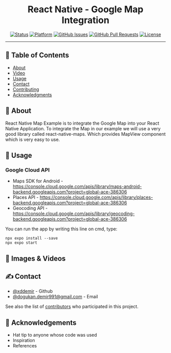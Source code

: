 <h1 align="center">React Native - Google Map Integration</h3>

<div align="center">

[![Status](https://img.shields.io/badge/status-active-success.svg)]()
[![Platform](https://img.shields.io/badge/platform-reddit-orange.svg)](https://www.reddit.com/user/Wordbook_Bot)
[![GitHub Issues](https://img.shields.io/github/issues/kylelobo/The-Documentation-Compendium.svg)](https://github.com/kylelobo/The-Documentation-Compendium/issues)
[![GitHub Pull Requests](https://img.shields.io/github/issues-pr/kylelobo/The-Documentation-Compendium.svg)](https://github.com/kylelobo/The-Documentation-Compendium/pulls)
[![License](https://img.shields.io/badge/license-MIT-blue.svg)](/LICENSE)

</div>

---

## 📝 Table of Contents

- [About](#about)
- [Video](#video)
- [Usage](#usage)
- [Contact](#Contact)
- [Contributing](../CONTRIBUTING.md)
- [Acknowledgments](#acknowledgement)

## 🧐 About <a name = "about"></a>

React Native Map Example is to integrate the Google Map into your React Native Application. To integrate the Map in our example we will use a very good library called react-native-maps. Which provides MapView component which is very easy to use.

## 🎈 Usage <a name = "usage"></a>

<h3> Google Cloud API</h3>

* Maps SDK for Android - https://console.cloud.google.com/apis/library/maps-android-backend.googleapis.com?project=global-ace-386306
* Places API - https://console.cloud.google.com/apis/library/places-backend.googleapis.com?project=global-ace-386306
* Geocoding API - https://console.cloud.google.com/apis/library/geocoding-backend.googleapis.com?project=global-ace-386306

You can run the app by writing this line on cmd, type:

```
npx expo install --save
npx expo start
```

## 🔭 Images & Videos


## ✍️ Contact <a name = "Contact"></a>

- [@xddemir](https://github.com/xddemir) - Github
- [@dogukan.demir991@gmail.com](dogukan.demir991@gmail.com) - Email


See also the list of [contributors](https://github.com/xddemir/Restful-Blog-Service/contributors) who participated in this project.

## 🎉 Acknowledgements <a name = "acknowledgement"></a>

- Hat tip to anyone whose code was used
- Inspiration
- References
